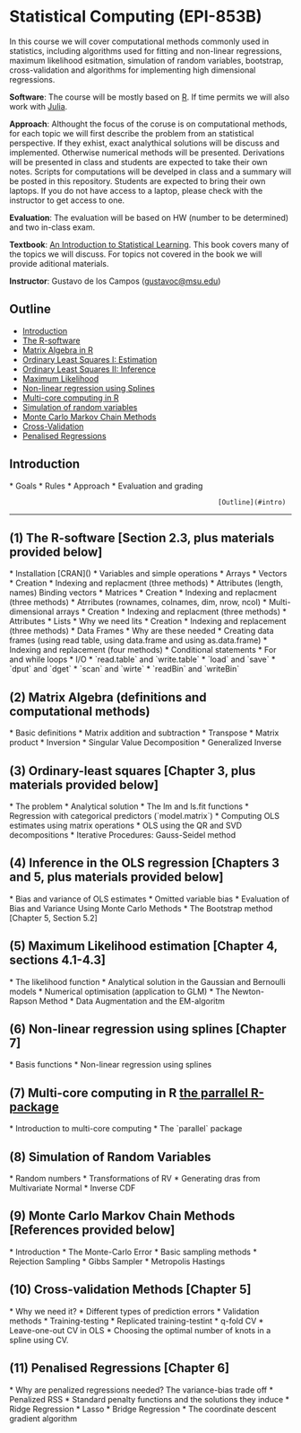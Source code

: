 # Statistical Computing  (EPI-853B)

In this course we will cover computational methods commonly used in statistics, including algorithms used for fitting and non-linear regressions, maximum likelihood esitmation, simulation of random variables, bootstrap, cross-validation and algorithms for implementing high dimensional regressions.

**Software**: The course will be mostly based on [R](https://www.r-project.org/). If time permits we will also work with [Julia](http://julialang.org/).

**Approach**: Althought the focus of the coruse is on computational methods, for each topic  we will first describe the problem from an statistical perspective. If they exhist, exact analythical solutions will be discuss and implemented. Otherwise numerical methods will be presented. Derivations will be presented in class and students are expected to take their own notes. Scripts for computations will be develped in class and a summary will be posted in this repository. Students are expected to bring their own laptops. If you do not have access to a laptop, please check with the instructor to get access to one.

**Evaluation**: The evaluation will be based on HW (number to be determined) and two in-class exam.

**Textbook**: [An Introduction to Statistical Learning](http://www-bcf.usc.edu/~gareth/ISL/index.html). This book covers many of the topics we will discuss. For topics not covered in the book we will provide aditional materials.

**Instructor**: Gustavo de los Campos (gustavoc@msu.edu)

## Outline
<div id="Outline" />

  * [Introduction](#intro)
  * [The R-software](#R)
  * [Matrix Algebra in R](#Matrix)
  * [Ordinary Least Squares I: Estimation](#OLS-I)
  * [Ordinary Least Squares II: Inference](#OLS-II)
  * [Maximum Likelihood](#ML)
  * [Non-linear regression using Splines](#splines)
  * [Multi-core computing in R](#parallel)
  * [Simulation of random variables](#RV)
  * [Monte Carlo Markov Chain Methods](#MCMC)
  * [Cross-Validation](#CV)
  * [Penalised Regressions](#penalized)



## Introduction 
<div id="intro" />
   * Goals
   * Rules
   * Approach
   * Evaluation and grading

														[Outline](#intro)
-------------------------------------------

## (1) The R-software  [Section 2.3, plus materials provided below]
<div id="R" />
   * Installation [CRAN]()
   * Variables and simple operations
   * Arrays 
   	* Vectors
   		* Creation
   		* Indexing and replacment (three methods)
   		* Attributes (length, names)
   		 Binding vectors
   	* Matrices
   		* Creation
   		* Indexing and replacment (three methods)
   		* Atrributes (rownames, colnames, dim, nrow, ncol)
   	* Multi-dimensional arrays
   		* Creation
   		* Indexing and replacment (three methods)
   		* Attributes
	* Lists
		* Why we need lits
		* Creation
		* Indexing and replacement (three methods)
	* Data Frames	
		* Why are these needed
		* Creating data frames (using read table, using data.frame and using as.data.frame)
		* Indexing and replacement (four methods)
	* Conditional statements
	* For and while loops
	* I/O
		* `read.table`  and `write.table`
		* `load` and `save`
		* `dput` and `dget`
		* `scan` and `wirte`
		* `readBin` and `writeBin`

## (2) Matrix Algebra (definitions and computational methods)
<div id="Matrix" />
   * Basic definitions
   * Matrix addition and subtraction
   * Transpose
   * Matrix product
   * Inversion
   * Singular Value Decomposition
   * Generalized Inverse
	
## (3) Ordinary-least squares [Chapter 3, plus materials provided below]
<div id="OLS-I" />
   * The problem
   * Analytical solution
   * The lm and ls.fit functions
   * Regression with categorical predictors (`model.matrix`)
   * Computing OLS estimates using matrix operations
   * OLS using the QR and SVD decompositions
   * Iterative Procedures: Gauss-Seidel method
	
## (4) Inference in the OLS regression [Chapters 3 and 5, plus materials provided below]
<div id="OLS-II" />
   * Bias and variance of OLS estimates
   * Omitted variable bias
   * Evaluation of Bias and Variance Using Monte Carlo Methods
   * The Bootstrap method [Chapter 5, Section 5.2]

## (5) Maximum Likelihood estimation [Chapter 4, sections 4.1-4.3]
<div id="ML" />
   * The likelihood function
   * Analytical solution in the Gaussian and Bernoulli models
   * Numerical optimisation (application to GLM)
   * The Newton-Rapson Method
   * Data Augmentation and the EM-algoritm
    
## (6) Non-linear regression using splines [Chapter 7]	
<div id="splines" />
   * Basis functions
   * Non-linear regression using splines

## (7)  Multi-core computing in R [the parrallel R-package](https://stat.ethz.ch/R-manual/R-devel/library/parallel/doc/parallel.pdf)
<div id="parallel" />
   * Introduction to multi-core computing
   * The `parallel` package

## (8) Simulation of Random Variables
<div id="RV" />
   * Random numbers
   * Transformations of RV
   * Generating dras from Multivariate Normal
   * Inverse CDF
	
## (9) Monte Carlo Markov Chain Methods [References provided below]
<div id="MCMC" />
   * Introduction
   * The Monte-Carlo Error
   * Basic sampling methods
   	* Rejection Sampling
   	* Gibbs Sampler
   	* Metropolis Hastings
	
## (10) Cross-validation Methods [Chapter 5]
<div id="CV" />
   * Why we need it?
   * Different types of prediction errors
   * Validation methods
   	* Training-testing
   	* Replicated training-testint
   	* q-fold CV
   * Leave-one-out CV in OLS
   * Choosing the optimal number of knots in a spline using CV.
	
## (11) Penalised Regressions [Chapter 6]
<div id="penalised" />
   * Why are penalized regressions needed? The variance-bias trade off
   * Penalized RSS 
   * Standard penalty functions and the solutions they induce
   * Ridge Regression
	* Lasso
	* Bridge Regression
	* The coordinate descent gradient algorithm 
